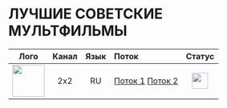 # ЛУЧШИЕ СОВЕТСКИЕ МУЛЬТФИЛЬМЫ
|Лого|Канал|Язык|Поток|Статус|
|:----:|:---:|:---:|:---|:---:|
|<img src="https://i.ibb.co/4gcngSM/detkino.png" width="64" height="64">|2x2|RU|[Поток 1](http://bl.uma.media/live/317805/HLS/4614144_2,2883584/2/1/playlist.m3u8)  [Поток 2](http://bl.uma.media/live/317805/HLS/4614144_2,2883584/2/1/playlist.m3u8)|<img src="https://i.ibb.co/C8m56df/icon-yes.png" width="32" height="32">
